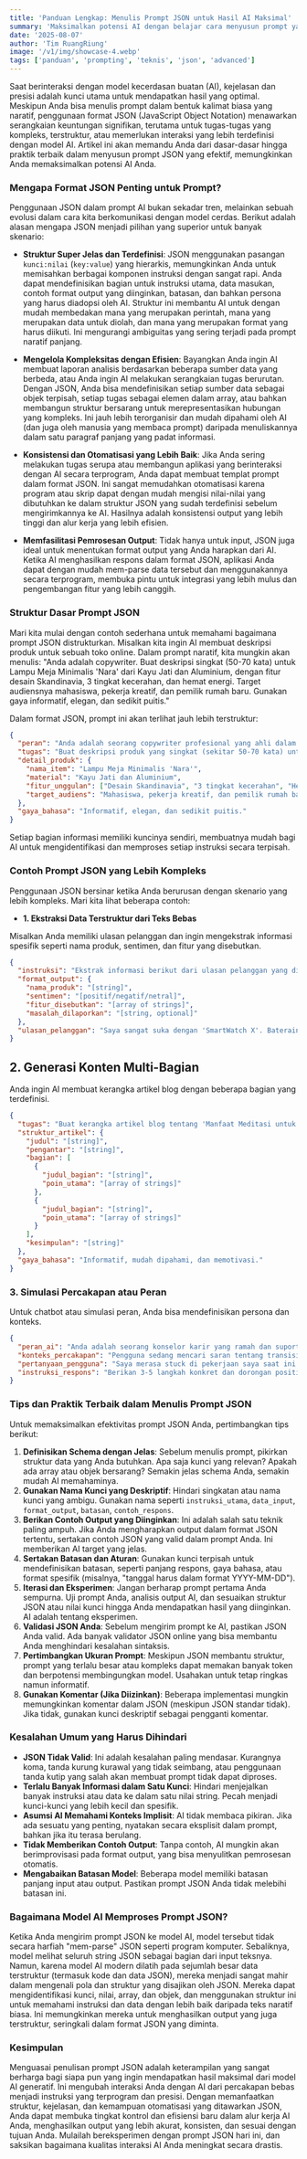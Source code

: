```yaml
---
title: 'Panduan Lengkap: Menulis Prompt JSON untuk Hasil AI Maksimal'
summary: 'Maksimalkan potensi AI dengan belajar cara menyusun prompt yang terstruktur dan kompleks menggunakan format JSON. Panduan ini cocok untuk pemula hingga mahir, lengkap dengan contoh dan tips menghindari kesalahan.'
date: '2025-08-07'
author: 'Tim RuangRiung'
image: '/v1/img/showcase-4.webp'
tags: ['panduan', 'prompting', 'teknis', 'json', 'advanced']
---
```


Saat berinteraksi dengan model kecerdasan buatan (AI), kejelasan dan presisi adalah kunci utama untuk mendapatkan hasil yang optimal. Meskipun Anda bisa menulis prompt dalam bentuk kalimat biasa yang naratif, penggunaan format JSON (JavaScript Object Notation) menawarkan serangkaian keuntungan signifikan, terutama untuk tugas-tugas yang kompleks, terstruktur, atau memerlukan interaksi yang lebih terdefinisi dengan model AI. Artikel ini akan memandu Anda dari dasar-dasar hingga praktik terbaik dalam menyusun prompt JSON yang efektif, memungkinkan Anda memaksimalkan potensi AI Anda.

### Mengapa Format JSON Penting untuk Prompt?

Penggunaan JSON dalam prompt AI bukan sekadar tren, melainkan sebuah evolusi dalam cara kita berkomunikasi dengan model cerdas. Berikut adalah alasan mengapa JSON menjadi pilihan yang superior untuk banyak skenario:

- **Struktur Super Jelas dan Terdefinisi**: JSON menggunakan pasangan `kunci:nilai` (`key:value`) yang hierarkis, memungkinkan Anda untuk memisahkan berbagai komponen instruksi dengan sangat rapi. Anda dapat mendefinisikan bagian untuk instruksi utama, data masukan, contoh format output yang diinginkan, batasan, dan bahkan persona yang harus diadopsi oleh AI. Struktur ini membantu AI untuk dengan mudah membedakan mana yang merupakan perintah, mana yang merupakan data untuk diolah, dan mana yang merupakan format yang harus diikuti. Ini mengurangi ambiguitas yang sering terjadi pada prompt naratif panjang.

- **Mengelola Kompleksitas dengan Efisien**: Bayangkan Anda ingin AI membuat laporan analisis berdasarkan beberapa sumber data yang berbeda, atau Anda ingin AI melakukan serangkaian tugas berurutan. Dengan JSON, Anda bisa mendefinisikan setiap sumber data sebagai objek terpisah, setiap tugas sebagai elemen dalam array, atau bahkan membangun struktur bersarang untuk merepresentasikan hubungan yang kompleks. Ini jauh lebih terorganisir dan mudah dipahami oleh AI (dan juga oleh manusia yang membaca prompt) daripada menuliskannya dalam satu paragraf panjang yang padat informasi.

- **Konsistensi dan Otomatisasi yang Lebih Baik**: Jika Anda sering melakukan tugas serupa atau membangun aplikasi yang berinteraksi dengan AI secara terprogram, Anda dapat membuat templat prompt dalam format JSON. Ini sangat memudahkan otomatisasi karena program atau skrip dapat dengan mudah mengisi nilai-nilai yang dibutuhkan ke dalam struktur JSON yang sudah terdefinisi sebelum mengirimkannya ke AI. Hasilnya adalah konsistensi output yang lebih tinggi dan alur kerja yang lebih efisien.

- **Memfasilitasi Pemrosesan Output**: Tidak hanya untuk input, JSON juga ideal untuk menentukan format output yang Anda harapkan dari AI. Ketika AI menghasilkan respons dalam format JSON, aplikasi Anda dapat dengan mudah mem-parse data tersebut dan menggunakannya secara terprogram, membuka pintu untuk integrasi yang lebih mulus dan pengembangan fitur yang lebih canggih.

### Struktur Dasar Prompt JSON

Mari kita mulai dengan contoh sederhana untuk memahami bagaimana prompt JSON distrukturkan. Misalkan kita ingin AI membuat deskripsi produk untuk sebuah toko online. Dalam prompt naratif, kita mungkin akan menulis: "Anda adalah copywriter. Buat deskripsi singkat (50-70 kata) untuk Lampu Meja Minimalis 'Nara' dari Kayu Jati dan Aluminium, dengan fitur desain Skandinavia, 3 tingkat kecerahan, dan hemat energi. Target audiensnya mahasiswa, pekerja kreatif, dan pemilik rumah baru. Gunakan gaya informatif, elegan, dan sedikit puitis."

Dalam format JSON, prompt ini akan terlihat jauh lebih terstruktur:

```json
{
  "peran": "Anda adalah seorang copywriter profesional yang ahli dalam menulis deskripsi produk yang menarik dan menjual.",
  "tugas": "Buat deskripsi produk yang singkat (sekitar 50-70 kata) untuk item di bawah ini.",
  "detail_produk": {
    "nama_item": "Lampu Meja Minimalis 'Nara'",
    "material": "Kayu Jati dan Aluminium",
    "fitur_unggulan": ["Desain Skandinavia", "3 tingkat kecerahan", "Hemat energi"],
    "target_audiens": "Mahasiswa, pekerja kreatif, dan pemilik rumah baru"
  },
  "gaya_bahasa": "Informatif, elegan, dan sedikit puitis."
}
```

Setiap bagian informasi memiliki kuncinya sendiri, membuatnya mudah bagi AI untuk mengidentifikasi dan memproses setiap instruksi secara terpisah.

### Contoh Prompt JSON yang Lebih Kompleks

Penggunaan JSON bersinar ketika Anda berurusan dengan skenario yang lebih kompleks. Mari kita lihat beberapa contoh:

- **1. Ekstraksi Data Terstruktur dari Teks Bebas**

Misalkan Anda memiliki ulasan pelanggan dan ingin mengekstrak informasi spesifik seperti nama produk, sentimen, dan fitur yang disebutkan.

```json
{
  "instruksi": "Ekstrak informasi berikut dari ulasan pelanggan yang diberikan. Jika informasi tidak tersedia, gunakan null.",
  "format_output": {
    "nama_produk": "[string]",
    "sentimen": "[positif/negatif/netral]",
    "fitur_disebutkan": "[array of strings]",
    "masalah_dilaporkan": "[string, optional]"
  },
  "ulasan_pelanggan": "Saya sangat suka dengan 'SmartWatch X'. Baterainya tahan lama dan layarnya sangat jernih. Namun, fitur pelacak tidurnya kadang tidak akurat. Secara keseluruhan, produk ini luar biasa!"
}
```

## **2. Generasi Konten Multi-Bagian**

Anda ingin AI membuat kerangka artikel blog dengan beberapa bagian yang terdefinisi.

```json
{
  "tugas": "Buat kerangka artikel blog tentang 'Manfaat Meditasi untuk Produktivitas'.",
  "struktur_artikel": {
    "judul": "[string]",
    "pengantar": "[string]",
    "bagian": [
      {
        "judul_bagian": "[string]",
        "poin_utama": "[array of strings]"
      },
      {
        "judul_bagian": "[string]",
        "poin_utama": "[array of strings]"
      }
    ],
    "kesimpulan": "[string]"
  },
  "gaya_bahasa": "Informatif, mudah dipahami, dan memotivasi."
}
```

### **3. Simulasi Percakapan atau Peran**

Untuk chatbot atau simulasi peran, Anda bisa mendefinisikan persona dan konteks.

```json
{
  "peran_ai": "Anda adalah seorang konselor karir yang ramah dan suportif.",
  "konteks_percakapan": "Pengguna sedang mencari saran tentang transisi karir dari pemasaran ke teknologi.",
  "pertanyaan_pengguna": "Saya merasa stuck di pekerjaan saya saat ini. Bagaimana saya bisa memulai karir di bidang teknologi tanpa pengalaman langsung?",
  "instruksi_respons": "Berikan 3-5 langkah konkret dan dorongan positif. Fokus pada transferable skills dan sumber daya online."
}
```

### Tips dan Praktik Terbaik dalam Menulis Prompt JSON

Untuk memaksimalkan efektivitas prompt JSON Anda, pertimbangkan tips berikut:

1. **Definisikan Schema dengan Jelas**: Sebelum menulis prompt, pikirkan struktur data yang Anda butuhkan. Apa saja kunci yang relevan? Apakah ada array atau objek bersarang? Semakin jelas schema Anda, semakin mudah AI memahaminya.
2. **Gunakan Nama Kunci yang Deskriptif**: Hindari singkatan atau nama kunci yang ambigu. Gunakan nama seperti `instruksi_utama`, `data_input`, `format_output`, `batasan`, `contoh_respons`.
3. **Berikan Contoh Output yang Diinginkan**: Ini adalah salah satu teknik paling ampuh. Jika Anda mengharapkan output dalam format JSON tertentu, sertakan contoh JSON yang valid dalam prompt Anda. Ini memberikan AI target yang jelas.
4. **Sertakan Batasan dan Aturan**: Gunakan kunci terpisah untuk mendefinisikan batasan, seperti panjang respons, gaya bahasa, atau format spesifik (misalnya, "tanggal harus dalam format YYYY-MM-DD").
5. **Iterasi dan Eksperimen**: Jangan berharap prompt pertama Anda sempurna. Uji prompt Anda, analisis output AI, dan sesuaikan struktur JSON atau nilai kunci hingga Anda mendapatkan hasil yang diinginkan. AI adalah tentang eksperimen.
6. **Validasi JSON Anda**: Sebelum mengirim prompt ke AI, pastikan JSON Anda valid. Ada banyak validator JSON online yang bisa membantu Anda menghindari kesalahan sintaksis.
7. **Pertimbangkan Ukuran Prompt**: Meskipun JSON membantu struktur, prompt yang terlalu besar atau kompleks dapat memakan banyak token dan berpotensi membingungkan model. Usahakan untuk tetap ringkas namun informatif.
8. **Gunakan Komentar (Jika Diizinkan)**: Beberapa implementasi mungkin memungkinkan komentar dalam JSON (meskipun JSON standar tidak). Jika tidak, gunakan kunci deskriptif sebagai pengganti komentar.

### Kesalahan Umum yang Harus Dihindari

- **JSON Tidak Valid**: Ini adalah kesalahan paling mendasar. Kurangnya koma, tanda kurung kurawal yang tidak seimbang, atau penggunaan tanda kutip yang salah akan membuat prompt tidak dapat diproses.
- **Terlalu Banyak Informasi dalam Satu Kunci**: Hindari menjejalkan banyak instruksi atau data ke dalam satu nilai string. Pecah menjadi kunci-kunci yang lebih kecil dan spesifik.
- **Asumsi AI Memahami Konteks Implisit**: AI tidak membaca pikiran. Jika ada sesuatu yang penting, nyatakan secara eksplisit dalam prompt, bahkan jika itu terasa berulang.
- **Tidak Memberikan Contoh Output**: Tanpa contoh, AI mungkin akan berimprovisasi pada format output, yang bisa menyulitkan pemrosesan otomatis.
- **Mengabaikan Batasan Model**: Beberapa model memiliki batasan panjang input atau output. Pastikan prompt JSON Anda tidak melebihi batasan ini.

### Bagaimana Model AI Memproses Prompt JSON?

Ketika Anda mengirim prompt JSON ke model AI, model tersebut tidak secara harfiah "mem-parse" JSON seperti program komputer. Sebaliknya, model melihat seluruh string JSON sebagai bagian dari input teksnya. Namun, karena model AI modern dilatih pada sejumlah besar data terstruktur (termasuk kode dan data JSON), mereka menjadi sangat mahir dalam mengenali pola dan struktur yang disajikan oleh JSON. Mereka dapat mengidentifikasi kunci, nilai, array, dan objek, dan menggunakan struktur ini untuk memahami instruksi dan data dengan lebih baik daripada teks naratif biasa. Ini memungkinkan mereka untuk menghasilkan output yang juga terstruktur, seringkali dalam format JSON yang diminta.

### Kesimpulan

Menguasai penulisan prompt JSON adalah keterampilan yang sangat berharga bagi siapa pun yang ingin mendapatkan hasil maksimal dari model AI generatif. Ini mengubah interaksi Anda dengan AI dari percakapan bebas menjadi instruksi yang terprogram dan presisi. Dengan memanfaatkan struktur, kejelasan, dan kemampuan otomatisasi yang ditawarkan JSON, Anda dapat membuka tingkat kontrol dan efisiensi baru dalam alur kerja AI Anda, menghasilkan output yang lebih akurat, konsisten, dan sesuai dengan tujuan Anda. Mulailah bereksperimen dengan prompt JSON hari ini, dan saksikan bagaimana kualitas interaksi AI Anda meningkat secara drastis.
